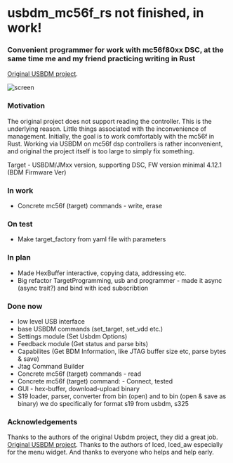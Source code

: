 # usbdm_mc56f_rs not finished, in work!

### Сonvenient programmer for work with mc56f80xx DSC, at the same time me and my friend  practicing writing in Rust
 [Original USBDM project](https://github.com/podonoghue/usbdm-eclipse-makefiles-build/tree/85cc87da0808b8fe4ba4ec6ac7f2c450a89fc34e).

![screen](https://user-images.githubusercontent.com/81683023/221999257-ebcfb0e4-84c3-4446-b51d-bdb6df5c6dc3.png)


###  Motivation
The original project does not support reading the controller. This is the underlying reason. Little things associated with the inconvenience of management.
Initially, the goal is to work comfortably with the mc56f in Rust. Working via USBDM on mc56f dsp controllers is rather inconvenient, and original the project itself is too large to simply fix something.
 
Target - USBDM/JMxx version, supporting DSC, FW version minimal 4.12.1 (BDM Firmware Ver)
 

###  In work
* Concrete mc56f (target) commands - write, erase 

###  On test
* Make target_factory from yaml file with parameters

### In plan
* Made HexBuffer interactive, copying data, addressing etc.
* Big refactor TargetProgramming, usb and programmer - made it async (async trait?) and bind with iced subscribtion

###  Done now
* low level USB interface
* base USBDM commands (set_target, set_vdd etc.)
* Settings module (Set Usbdm Options)
* Feedback module (Get status and parse bits)
* Capabilites (Get BDM Information, like JTAG buffer size etc, parse bytes & save)
* Jtag Command Builder
* Concrete mc56f (target) commands - read
* Concrete mc56f (target) command: - Connect, tested
* GUI - hex-buffer, download-upload binary
* S19 loader, parser, converter from bin (open) and to bin (open & save as binary) we do specifically for format s19 from usbdm, s325

 ###  Acknowledgements

Thanks to the authors of the original Usbdm project, they did a great job. [Original USBDM project](https://github.com/podonoghue/usbdm-eclipse-makefiles-build/tree/85cc87da0808b8fe4ba4ec6ac7f2c450a89fc34e).
Thanks to the authors of Iced, Iced_aw especially for the menu widget.
And thanks to everyone who helps and help early.  
